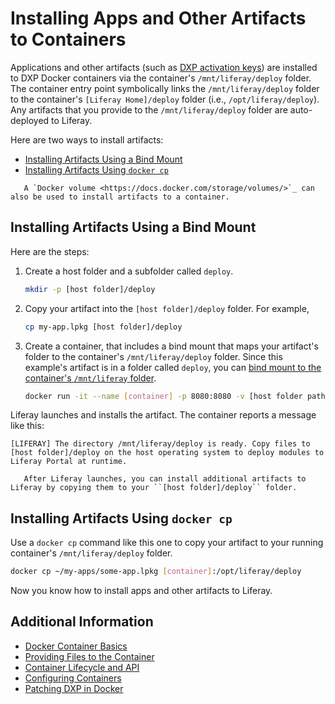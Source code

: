 # Installing Apps and Other Artifacts to Containers

Applications and other artifacts (such as [DXP activation keys](../../setting-up-liferay-dxp/activating-liferay-dxp.md)) are installed to DXP Docker containers via the container's `/mnt/liferay/deploy` folder. The container entry point symbolically links the `/mnt/liferay/deploy` folder to the container's `[Liferay Home]/deploy` folder (i.e., `/opt/liferay/deploy`). Any artifacts that you provide to the `/mnt/liferay/deploy` folder are auto-deployed to Liferay.

Here are two ways to install artifacts:

-   [Installing Artifacts Using a Bind Mount](#installing-artifacts-using-a-bind-mount)
-   [Installing Artifacts Using `docker cp`](#installing-artifacts-using-docker-cp)

```note::
   A `Docker volume <https://docs.docker.com/storage/volumes/>`_ can also be used to install artifacts to a container.
```

## Installing Artifacts Using a Bind Mount

Here are the steps:

1. Create a host folder and a subfolder called `deploy`.

    ```bash
    mkdir -p [host folder]/deploy
    ```

1. Copy your artifact into the `[host folder]/deploy` folder. For example,

    ```bash
    cp my-app.lpkg [host folder]/deploy
    ```

1. Create a container, that includes a bind mount that maps your artifact's folder to the container's `/mnt/liferay/deploy` folder. Since this example's artifact is in a folder called `deploy`, you can [bind mount to the container's `/mnt/liferay` folder](./providing-files-to-the-container.md#bind-mounting-a-host-folder-to-mnt-liferay).

    ```bash
    docker run -it --name [container] -p 8080:8080 -v [host folder path]:/mnt/liferay liferay/dxp:[tag]
    ```

Liferay launches and installs the artifact. The container reports a message like this:

```message
[LIFERAY] The directory /mnt/liferay/deploy is ready. Copy files to [host folder]/deploy on the host operating system to deploy modules to Liferay Portal at runtime.
```

```note::
   After Liferay launches, you can install additional artifacts to Liferay by copying them to your ``[host folder]/deploy`` folder.
```

## Installing Artifacts Using `docker cp`

Use a `docker cp` command like this one to copy your artifact to your running container's `/mnt/liferay/deploy` folder.

```bash
docker cp ~/my-apps/some-app.lpkg [container]:/opt/liferay/deploy
```

Now you know how to install apps and other artifacts to Liferay.

## Additional Information

-   [Docker Container Basics](./docker-container-basics.md)
-   [Providing Files to the Container](./providing-files-to-the-container.md)
-   [Container Lifecycle and API](./container-lifecycle-and-api.md)
-   [Configuring Containers](./configuring-containers.md)
-   [Patching DXP in Docker](./patching-dxp-in-docker.md)
